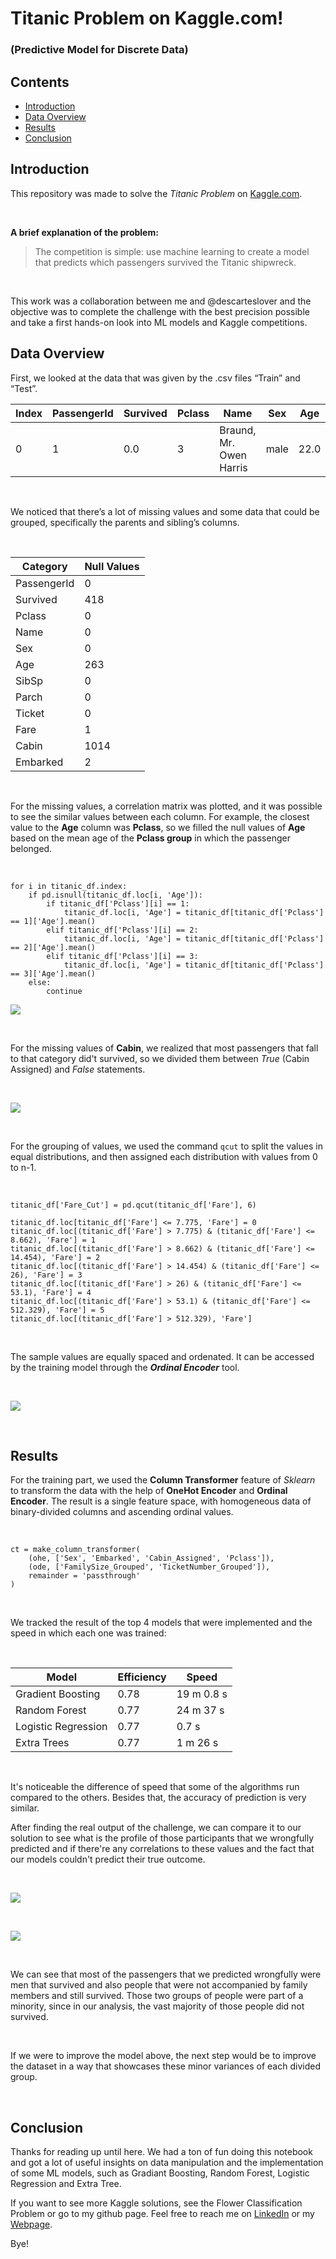 # Titanic Problem on Kaggle.com!
### (Predictive Model for Discrete Data)

## Contents

- [Introduction](#introduction)
- [Data Overview](#data-overview)
- [Results](#results)
- [Conclusion](#conclusion)

## Introduction

This repository was made to solve the *Titanic Problem* on [Kaggle.com](https://www.kaggle.com/c/titanic).

<br/>

**A brief explanation of the problem:**

> The competition is simple: use machine learning to create a model that predicts which passengers survived the Titanic shipwreck.

<br/>

This work was a collaboration between me and @descarteslover and the objective was to complete the challenge with the best precision possible and take a first hands-on look into ML models and Kaggle competitions.

## Data Overview

First, we looked at the data that was given by the .csv files “Train” and “Test”.

Index | PassengerId | Survived |	Pclass |	Name |	Sex |	Age | SibSp | Parch | Ticket | Fare |	Cabin | Embarked
--- | --- | --- | --- |--- |--- |--- |--- |--- |--- |--- |--- | ---
0 | 1 | 0.0 | 3 | Braund, Mr. Owen Harris | male | 22.0 | 1 | 0 | A/5 | 21171 | 7.2500 | NaN | S

<br>

We noticed that there’s a lot of missing values and some data that could be grouped, specifically the parents and sibling’s columns.


<br>

Category | Null Values
--- | ---
PassengerId | 0
Survived |	418
Pclass | 0
Name | 0
Sex |	0
Age | 263
SibSp | 0
Parch | 0
Ticket | 0
Fare |	1
Cabin | 1014
Embarked | 2

<br>

For the missing values, a correlation matrix was plotted, and it was possible to see the similar values between each column. For example, the closest value to the **Age** column was **Pclass**, so we filled the null values of **Age** based on the mean age of the **Pclass group** in which the passenger belonged.

<br>

```
for i in titanic_df.index:
    if pd.isnull(titanic_df.loc[i, 'Age']):
        if titanic_df['Pclass'][i] == 1:
            titanic_df.loc[i, 'Age'] = titanic_df[titanic_df['Pclass'] == 1]['Age'].mean()
        elif titanic_df['Pclass'][i] == 2:
            titanic_df.loc[i, 'Age'] = titanic_df[titanic_df['Pclass'] == 2]['Age'].mean()
        elif titanic_df['Pclass'][i] == 3:
            titanic_df.loc[i, 'Age'] = titanic_df[titanic_df['Pclass'] == 3]['Age'].mean()
    else:
        continue
```

![](https://github.com/isaiapedro/Kaggle_Titanic_Problem/blob/pedro/correlation-matrix.png?raw=true)

<br>

For the missing values of **Cabin**, we realized that most passengers that fall to that category did't survived, so we divided them between *True* (Cabin Assigned) and *False* statements.

<br>


![](https://github.com/isaiapedro/Kaggle_Titanic_Problem/blob/pedro/cabin-assigned.png?raw=true)


<br>


For the grouping of values, we used the command `qcut` to split the values in equal distributions, and then assigned each distribution with values from 0 to n-1.

<br>

```
titanic_df['Fare_Cut'] = pd.qcut(titanic_df['Fare'], 6)

titanic_df.loc[titanic_df['Fare'] <= 7.775, 'Fare'] = 0
titanic_df.loc[(titanic_df['Fare'] > 7.775) & (titanic_df['Fare'] <= 8.662), 'Fare'] = 1
titanic_df.loc[(titanic_df['Fare'] > 8.662) & (titanic_df['Fare'] <= 14.454), 'Fare'] = 2
titanic_df.loc[(titanic_df['Fare'] > 14.454) & (titanic_df['Fare'] <= 26), 'Fare'] = 3
titanic_df.loc[(titanic_df['Fare'] > 26) & (titanic_df['Fare'] <= 53.1), 'Fare'] = 4
titanic_df.loc[(titanic_df['Fare'] > 53.1) & (titanic_df['Fare'] <= 512.329), 'Fare'] = 5
titanic_df.loc[(titanic_df['Fare'] > 512.329), 'Fare']
```

<br>

The sample values are equally spaced and ordenated. It can be accessed by the training model through the ***Ordinal Encoder*** tool.

<br>

![](https://github.com/isaiapedro/Kaggle_Titanic_Problem/blob/pedro/fare-cut.png?raw=true)

<br>

## Results

For the training part, we used the **Column Transformer** feature of *Sklearn* to transform the data with the help of **OneHot Encoder** and **Ordinal Encoder**. The result is a single feature space, with homogeneous data of binary-divided columns and ascending ordinal values.

<br>

```
ct = make_column_transformer(
    (ohe, ['Sex', 'Embarked', 'Cabin_Assigned', 'Pclass']),
    (ode, ['FamilySize_Grouped', 'TicketNumber_Grouped']),
    remainder = 'passthrough'
)
```
<br>

We tracked the result of the top 4 models that were implemented and the speed in which each one was trained:

<br>

Model | Efficiency | Speed
--- | --- | ---
Gradient Boosting | 0.78 | 19 m 0.8 s
Random Forest |	0.77 | 24 m 37 s
Logistic Regression | 0.77 | 0.7 s
Extra Trees | 0.77 | 1 m 26 s

<br>

It's noticeable the difference of speed that some of the algorithms run compared to the others. Besides that, the accuracy of prediction is very similar.

After finding the real output of the challenge, we can compare it to our solution to see what is the profile of those participants that we wrongfully predicted and if there're any correlations to these values and the fact that our models couldn't predict their true outcome.

<br>

![](https://github.com/isaiapedro/Kaggle_Titanic_Problem/blob/pedro/sex-correlation.png?raw=true)

<br>

![](https://github.com/isaiapedro/Kaggle_Titanic_Problem/blob/pedro/familysize-grouped-correlation.png?raw=true)

<br>

We can see that most of the passengers that we predicted wrongfully were men that survived and also people that were not accompanied by family members and still survived. Those two groups of people were part of a minority, since in our analysis, the vast majority of those people did not survived.

<br>

If we were to improve the model above, the next step would be to improve the dataset in a way that showcases these minor variances of each divided group.

<br>

## Conclusion

Thanks for reading up until here. We had a ton of fun doing this notebook and got a lot of useful insights on data manipulation and the implementation of some ML models, such as Gradiant Boosting, Random Forest, Logistic Regression and Extra Tree.

If you want to see more Kaggle solutions, see the Flower Classification Problem or go to my github page. Feel free to reach me on [LinkedIn](https://www.linkedin.com/in/isaiapedro/) or my [Webpage](https://github.com/isaiapedro/Portfolio-Website).

Bye!
